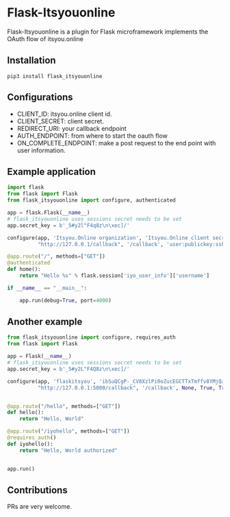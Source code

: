 # Flask-Itsyouonline

Flask-Itsyouonline is a plugin for Flask microframework implements the OAuth flow of itsyou.online 

## Installation
`pip3 install flask_itsyouonline`

## Configurations

- CLIENT_ID: itsyou.online client id.
- CLIENT_SECRET: client secret.
- REDIRECT_URI: your callback endpoint
- AUTH_ENDPOINT: from where to start the oauth flow
- ON_COMPLETE_ENDPOINT: make a post request to the end point with user information.


## Example application

```python
import flask
from flask import Flask
from flask_itsyouonline import configure, authenticated

app = flask.Flask(__name__)
# flask_itsyouonline uses sessions secret needs to be set
app.secret_key = b'_5#y2l"F4q8z\n\xec]/'

configure(app, 'Itsyou.Online organization', 'Itsyou.Online client secret', 
          "http://127.0.0.1/callback", '/callback', 'user:publickey:ssh')

@app.route("/", methods=["GET"])
@authenticated
def home():
    return "Hello %s" % flask.session['iyo_user_info']['username']

if __name__ == "__main__":

    app.run(debug=True, port=4000)

```

## Another example

```python
from flask_itsyouonline import configure, requires_auth
from flask import Flask

app = Flask(__name__)
# flask_itsyouonline uses sessions secret needs to be set
app.secret_key = b'_5#y2L"F4Q8z\n\xec]/'

configure(app, 'flaskitsyou', 'ibSuQCgP-_CV8XzlPi0oZucEGCTTxTmffv8YMjQzLgxOFqaoGh00', 
          "http://127.0.0.1:5000/callback", '/callback', None, True, True)


@app.route("/hello", methods=["GET"])
def hello():
    return "Hello, World"

@app.route("/iyohello", methods=["GET"])
@requires_auth()
def iyohello():
    return "Hello, World authorized"


app.run()
```


## Contributions
PRs are very welcome. 
